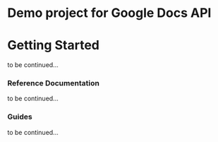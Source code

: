 # Demo project for Google Docs API

# Getting Started
to be continued...

### Reference Documentation
to be continued...

### Guides
to be continued...
